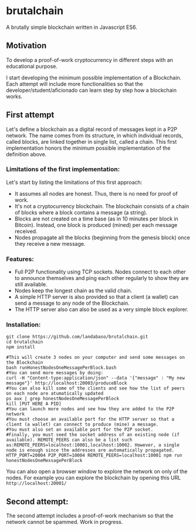 # brutalchain
A brutally simple blockchain written in Javascript ES6.

## Motivation
To develop a proof-of-work cryptocurrency in different steps with an educational purpose.

I start developing the minimum possible implementation of a Blockchain. Each attempt will include more functionalities so that the developer/student/aficionado can learn step by step how a blockchain works.

## First attempt

Let's define a blockchain as a digital record of messages kept in a P2P network. The name comes from its structure, in which individual records, called blocks, are linked together in single list, called a chain.
This first implementation honors the minimum possible implementation of the definition above. 

### Limitations of the first implementation:

Let's start by listing the limitations of this first approach:

* It assumes all nodes are honest. Thus, there is no need for proof of work.
* It's not a cryptocurrency blockchain. The blockchain consists of a chain of blocks where a block contains a message (a string).
* Blocks are not created on a time base (as in 10 minutes per block in Bitcoin). Instead, one block is produced (mined) per each message received.
* Nodes propagate all the blocks (beginning from the genesis block) once they receive a new message.

### Features:
* Full P2P functionality using TCP sockets. Nodes connect to each other to announce themselves and ping each other regularly to show they are still available.
* Nodes keep the longest chain as the valid chain.
* A simple HTTP server is also provided so that a client (a wallet) can send a message to any node of the Blockchain.
* The HTTP server also can also be used as a very simple block explorer.

### Installation:
```
git clone https://github.com/landabaso/brutalchain.git
cd brutalchain
npm install

#This will create 3 nodes on your computer and send some messages on the Blockchain
bash runHonestNodesOneMessagePerBlock.bash
#You can send more messages by doing:
curl -H "Content-type:application/json" --data '{"message" : "My new message"}' http://localhost:20003/produceBlock
#You can also kill some of the clients and see how the list of peers on each node are atumatically updated
ps aux | grep honestNodesOneMessagePerBlock
kill [PUT HERE A PID]
#You can launch more nodes and see how they are added to the P2P network
#You must choose an available port for the HTTP server so that a client (a wallet) can connect to produce (mine) a message.
#You must also set an available port for the P2P socket.
#Finally, you must seed the socket address of an existing node (if available). REMOTE_PEERS can also be a list such as:REMOTE_PEERS=localhost:10001,localhost:10002. However, a single node is enough since the addresses are automatically propagated.
HTTP_PORT=20004 P2P_PORT=10004 REMOTE_PEERS=localhost:10001 npm run honestNodesOneMessagePerBlock
```
You can also open a browser window to explore the network on only of the nodes. For example you can explore the blockchain by opening this URL `http://localhost:20001/`

## Second attempt:
The second attempt includes a proof-of-work mechanism so that the network cannot be spammed.
Work in progress.

